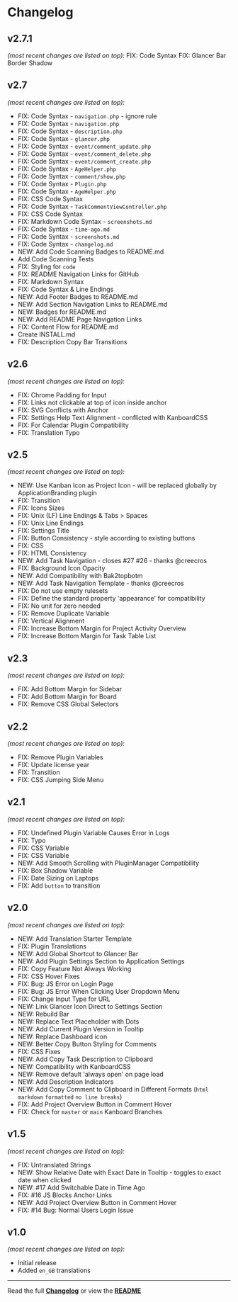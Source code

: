 # Changelog


## v2.7.1

_(most recent changes are listed on top):_
FIX: Code Syntax
FIX: Glancer Bar Border Shadow

## v2.7

_(most recent changes are listed on top):_
- FIX: Code Syntax - `navigation.php` - ignore rule
- FIX: Code Syntax - `navigation.php`
- FIX: Code Syntax - `description.php`
- FIX: Code Syntax - `glancer.php`
- FIX: Code Syntax - `event/comment_update.php`
- FIX: Code Syntax - `event/comment_delete.php`
- FIX: Code Syntax - `event/comment_create.php`
- FIX: Code Syntax - `AgeHelper.php`
- FIX: Code Syntax - `comment/show.php`
- FIX: Code Syntax - `Plugin.php`
- FIX: Code Syntax - `AgeHelper.php`
- FIX: CSS Code Syntax
- FIX: Code Syntax - `TaskCommentViewController.php`
- FIX: CSS Code Syntax
- FIX: Markdown Code Syntax - `screenshots.md`
- FIX: Code Syntax - `time-ago.md`
- FIX: Code Syntax - `screenshots.md`
- FIX: Code Syntax - `changelog.md`
- NEW: Add Code Scanning Badges to README.md
- Add Code Scanning Tests
- FIX: Styling for `code`
- FIX: README Navigation Links for GitHub
- FIX: Markdown Syntax
- FIX: Code Syntax & Line Endings
- NEW: Add Footer Badges to README.md
- NEW: Add Section Navigation Links to README.md
- NEW: Badges for README.md
- NEW: Add README Page Navigation Links
- FIX: Content Flow for README.md
- Create INSTALL.md
- FIX: Description Copy Bar Transitions


## v2.6

_(most recent changes are listed on top):_
- FIX: Chrome Padding for Input
- FIX: Links not clickable at top of icon inside anchor
- FIX: SVG Conflicts with Anchor
- FIX: Settings Help Text Alignment - conflicted with KanboardCSS
- FIX: For Calendar Plugin Compatibility
- FIX: Translation Typo


## v2.5

_(most recent changes are listed on top):_
- NEW: Use Kanban Icon as Project Icon - will be replaced globally by ApplicationBranding plugin
- FIX: Transition
- FIX: Icons Sizes
- FIX: Unix (LF) Line Endings & Tabs > Spaces
- FIX: Unix Line Endings
- FIX: Settings Title
- FIX: Button Consistency - style according to existing buttons
- FIX: CSS
- FIX: HTML Consistency
- NEW: Add Task Navigation - closes #27 #26 - thanks @creecros
- FIX: Background Icon Opacity
- NEW: Add Compatibility with Bak2topbotm
- NEW: Add Task Navigation Template - thanks @creecros
- FIX: Do not use empty rulesets
- FIX: Define the standard property 'appearance' for compatibility
- FIX: No unit for zero needed
- FIX: Remove Duplicate Variable
- FIX: Vertical Alignment
- FIX: Increase Bottom Margin for Project Activity Overview
- FIX: Increase Bottom Margin for Task Table List


## v2.3

_(most recent changes are listed on top):_
- FIX: Add Bottom Margin for Sidebar
- FIX: Add Bottom Margin for Board
- FIX: Remove CSS Global Selectors


## v2.2

_(most recent changes are listed on top):_
- FIX: Remove Plugin Variables
- FIX: Update license year
- FIX: Transition
- FIX: CSS Jumping Side Menu


## v2.1

_(most recent changes are listed on top):_
- FIX: Undefined Plugin Variable Causes Error in Logs
- FIX: Typo
- FIX: CSS Variable
- FIX: CSS Variable
- NEW: Add Smooth Scrolling with PluginManager Compatibility
- FIX: Box Shadow Variable
- FIX: Date Sizing on Laptops
- FIX: Add `button` to transition


## v2.0

_(most recent changes are listed on top):_
- NEW: Add Translation Starter Template
- FIX: Plugin Translations
- NEW: Add Global Shortcut to Glancer Bar
- NEW: Add Plugin Settings Section to Application Settings
- FIX: Copy Feature Not Always Working
- FIX: CSS Hover Fixes
- FIX: Bug: JS Error on Login Page
- FIX: Bug: JS Error When Clicking User Dropdown Menu
- FIX: Change Input Type for URL
- NEW: Link Glancer Icon Direct to Settings Section
- NEW: Rebuild Bar
- NEW: Replace Text Placeholder with Dots
- NEW: Add Current Plugin Version in Tooltip
- NEW: Replace Dashboard icon
- NEW: Better Copy Button Styling for Comments
- FIX: CSS Fixes
- NEW: Add Copy Task Description to Clipboard
- NEW: Compatibility with KanboardCSS
- NEW: Remove default 'always open' on page load
- NEW: Add Description Indicators
- NEW: Add Copy Comment to Clipboard in Different Formats (`html` `markdown` `formatted` `no line breaks`)
- FIX: Add Project Overview Button in Comment Hover
- FIX: Check for `master` or `main` Kanboard Branches


## v1.5

_(most recent changes are listed on top):_
- FIX: Untranslated Strings
- NEW: Show Relative Date with Exact Date in Tooltip - toggles to exact date when clicked
- NEW: #17 Add Switchable Date in Time Ago
- FIX: #16 JS Blocks Anchor Links
- NEW: Add Project Overview Button in Comment Hover
- FIX: #14 Bug: Normal Users Login Issue


## v1.0

_(most recent changes are listed on top):_
- Initial release
- Added `en_GB` translations

---

Read the full [**Changelog**](../master/changelog.md "See changes") or view the [**README**](../master/README.md "View README")

